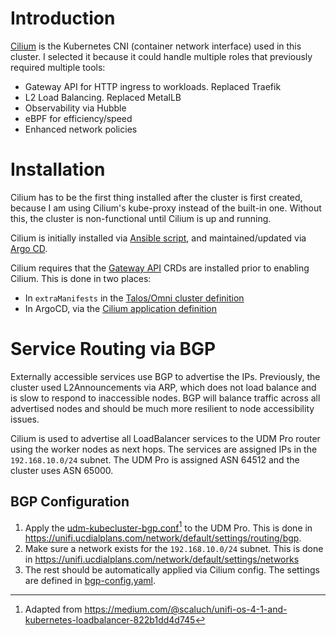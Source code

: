 # Introduction
[Cilium](https://cilium.io/) is the Kubernetes CNI (container network interface) used in this cluster. I selected it because it could handle multiple roles that previously required multiple tools:
* Gateway API for HTTP ingress to workloads. Replaced Traefik
* L2 Load Balancing. Replaced MetalLB
* Observability via Hubble
* eBPF for efficiency/speed
* Enhanced network policies

# Installation
Cilium has to be the first thing installed after the cluster is first created, because I am using Cilium's kube-proxy instead of the built-in one. Without this, the cluster is non-functional until Cilium is up and running.

Cilium is initially installed via [Ansible script](/ansible), and maintained/updated via [Argo CD](/manifests/argocd).

Cilium requires that the [Gateway API](https://gateway-api.sigs.k8s.io/) CRDs are installed prior to enabling Cilium. This is done in two places:
* In `extraManifests` in the [Talos/Omni cluster definition](https://github.com/kenlasko/omni/blob/main/patches/cluster.yaml)
* In ArgoCD, via the [Cilium application definition](https://github.com/kenlasko/K3S/blob/main/argocd-apps/network/cilium.yaml)

# Service Routing via BGP
Externally accessible services use BGP to advertise the IPs. Previously, the cluster used L2Announcements via ARP, which does not load balance and is slow to respond to inaccessible nodes. BGP will balance traffic across all advertised nodes and should be much more resilient to node accessibility issues. 

Cilium is used to advertise all LoadBalancer services to the UDM Pro router using the worker nodes as next hops. The services are assigned IPs in the `192.168.10.0/24` subnet. The UDM Pro is assigned ASN 64512 and the cluster uses ASN 65000.

## BGP Configuration
1. Apply the [udm-kubecluster-bgp.conf](/manifests/network/cilium/udm-kubecluster-bgp.conf)[^1] to the UDM Pro. This is done in https://unifi.ucdialplans.com/network/default/settings/routing/bgp.
2. Make sure a network exists for the `192.168.10.0/24` subnet. This is done in https://unifi.ucdialplans.com/network/default/settings/networks
3. The rest should be automatically applied via Cilium config. The settings are defined in [bgp-config.yaml](/manifests/network/cilium/bgp-config.yaml).

[^1]: Adapted from https://medium.com/@scaluch/unifi-os-4-1-and-kubernetes-loadbalancer-822b1dd4d745
